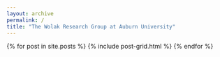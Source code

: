 ```yaml
---
layout: archive
permalink: /
title: "The Wolak Research Group at Auburn University"
---
```


<div class="tiles">
{% for post in site.posts %}
	{% include post-grid.html %}
{% endfor %}
</div><!-- /.tiles -->
